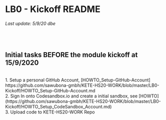 # LB0 - Kickoff README
###### Last update: 5/9/20 dbe
</br>

## Initial tasks BEFORE the module kickoff at 15/9/2020
</br>
1. Setup a personal GitHub Account, [HOWTO_Setup-GitHub-Account] https://github.com/sawubona-gmbh/KETE-HS20-WORK/blob/master/LB0-Kickoff/HOWTO_Setup-GitHub-Account.md
</br>
2. Sign In onto Codesandbox.io and create a initial sandbox, see [HOWTO](https://github.com/sawubona-gmbh/KETE-HS20-WORK/blob/master/LB0-Kickoff/HOWTO_Setup_CodeSandbox_Account.md)
</br>
3. Upload code to KETE-HS20-WORK Repo  

</br>
